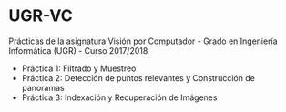 # UGR-VC

Prácticas de la asignatura Visión por Computador - Grado en Ingeniería Informática (UGR) - Curso 2017/2018

- Práctica 1: Filtrado y Muestreo
- Práctica 2: Detección de puntos relevantes y Construcción de panoramas
- Práctica 3: Indexación y Recuperación de Imágenes
